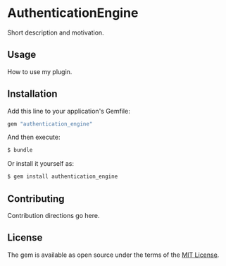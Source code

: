 # AuthenticationEngine
Short description and motivation.

## Usage
How to use my plugin.

## Installation
Add this line to your application's Gemfile:

```ruby
gem "authentication_engine"
```

And then execute:
```bash
$ bundle
```

Or install it yourself as:
```bash
$ gem install authentication_engine
```

## Contributing
Contribution directions go here.

## License
The gem is available as open source under the terms of the [MIT License](https://opensource.org/licenses/MIT).
